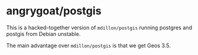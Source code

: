 # angrygoat/postgis

This is a hacked-together version of `mdillon/postgis` running postgres and postgis from Debian unstable.

The main advantage over `mdillon/postgis` is that we get Geos 3.5.
